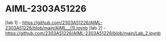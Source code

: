 # AIML-2303A51226
[lab 1] - https://github.com/2303A51226/AIML-2303A51226/blob/main/AIML__(1).ipynb
[lab 2] - https://github.com/2303A51226/AIML-2303A51226/blob/main/Lab_2.ipynb
